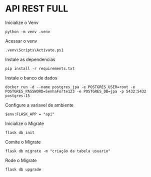
# API REST FULL

Inicialize o Venv
````
python -m venv .venv
````

Acessar o venv
````
.venv\Scripts\Activate.ps1
````

Instale as dependencias
````
pip install -r requirements.txt
````

Instale o banco de dados
````
docker run -d --name postgres_jpa -e POSTGRES_USER=root -e POSTGRES_PASSWORD=SenhaForte123 -e POSTGRES_DB=jpa -p 5432:5432 postgres:15
````

Configure a variavel de ambiente
````
$env:FLASK_APP = "api"
````

Inicialize o Migrate
````
flask db init
````

Comite o Migrate
````
flask db migrate -m "criação da tabela usuario"
````

Rode o Migrate
````
flask db upgrade
````